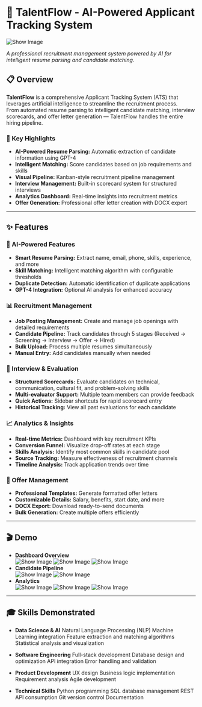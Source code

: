 
# 🎯 TalentFlow - AI-Powered Applicant Tracking System  

![Show Image](assets/tf0.png) 

*A professional recruitment management system powered by AI for intelligent resume parsing and candidate matching.*


## 📋 Overview

**TalentFlow** is a comprehensive Applicant Tracking System (ATS) that leverages artificial intelligence to streamline the recruitment process.  
From automated resume parsing to intelligent candidate matching, interview scorecards, and offer letter generation — TalentFlow handles the entire hiring pipeline.
 
### 🎯 Key Highlights

- **AI-Powered Resume Parsing:** Automatic extraction of candidate information using GPT-4  
- **Intelligent Matching:** Score candidates based on job requirements and skills  
- **Visual Pipeline:** Kanban-style recruitment pipeline management  
- **Interview Management:** Built-in scorecard system for structured interviews  
- **Analytics Dashboard:** Real-time insights into recruitment metrics  
- **Offer Generation:** Professional offer letter creation with DOCX export  

---

## ✨ Features

### 🤖 AI-Powered Features

- **Smart Resume Parsing:** Extract name, email, phone, skills, experience, and more  
- **Skill Matching:** Intelligent matching algorithm with configurable thresholds  
- **Duplicate Detection:** Automatic identification of duplicate applications  
- **GPT-4 Integration:** Optional AI analysis for enhanced accuracy  

### 📊 Recruitment Management

- **Job Posting Management:** Create and manage job openings with detailed requirements  
- **Candidate Pipeline:** Track candidates through 5 stages (Received → Screening → Interview → Offer → Hired)  
- **Bulk Upload:** Process multiple resumes simultaneously  
- **Manual Entry:** Add candidates manually when needed  

### 🎯 Interview & Evaluation

- **Structured Scorecards:** Evaluate candidates on technical, communication, cultural fit, and problem-solving skills  
- **Multi-evaluator Support:** Multiple team members can provide feedback  
- **Quick Actions:** Sidebar shortcuts for rapid scorecard entry  
- **Historical Tracking:** View all past evaluations for each candidate  

### 📈 Analytics & Insights

- **Real-time Metrics:** Dashboard with key recruitment KPIs  
- **Conversion Funnel:** Visualize drop-off rates at each stage  
- **Skills Analysis:** Identify most common skills in candidate pool  
- **Source Tracking:** Measure effectiveness of recruitment channels  
- **Timeline Analysis:** Track application trends over time  

### 📄 Offer Management

- **Professional Templates:** Generate formatted offer letters  
- **Customizable Details:** Salary, benefits, start date, and more  
- **DOCX Export:** Download ready-to-send documents  
- **Bulk Generation:** Create multiple offers efficiently  

---

## 🎬 Demo

- **Dashboard Overview**  
  ![Show Image](assets/tf1.png) 
  ![Show Image](assets/tf2.png) 
  ![Show Image](assets/tf3.png)   
- **Candidate Pipeline**  
  ![Show Image](assets/tf4.png) 
  ![Show Image](assets/tf6.png) 
- **Analytics**  
  ![Show Image](assets/tf5.png) 
  ![Show Image](assets/tf7.png) 
  ![Show Image](assets/tf8.png) 

---

## 🎓 Skills Demonstrated

- **Data Science & AI**
    Natural Language Processing (NLP)
    Machine Learning integration
    Feature extraction and matching algorithms
    Statistical analysis and visualization

- **Software Engineering**
    Full-stack development
    Database design and optimization
    API integration
    Error handling and validation
    
- **Product Development**
    UX design
    Business logic implementation
    Requirement analysis
    Agile development
    
- **Technical Skills**
    Python programming
    SQL database management
    REST API consumption
    Git version control
    Documentation